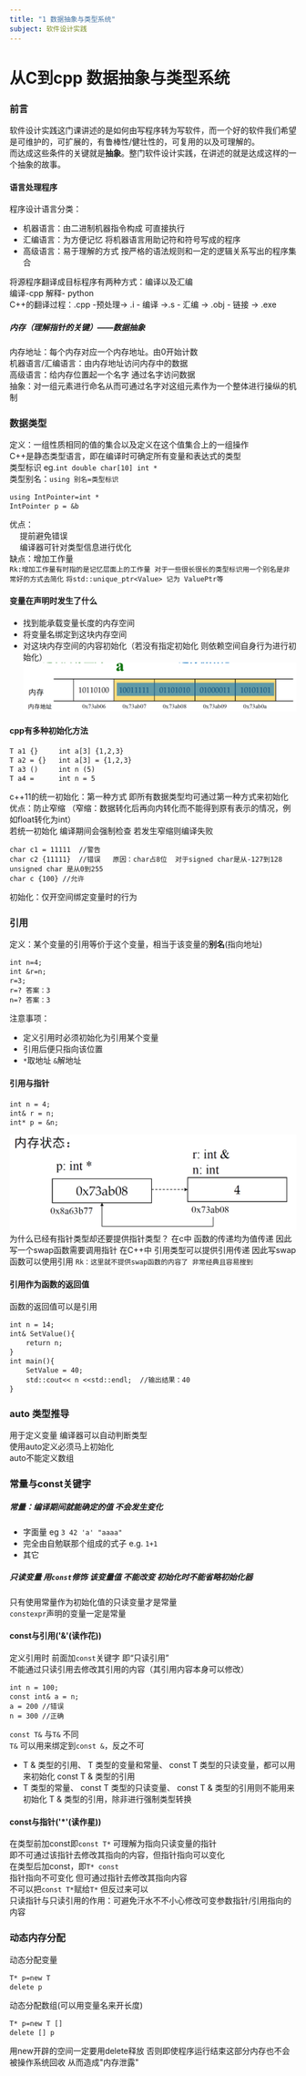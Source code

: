 ```yaml
---
title: "1 数据抽象与类型系统"
subject: 软件设计实践
---
```

# 从C到cpp 数据抽象与类型系统
### 前言
软件设计实践这门课讲述的是如何由写程序转为写软件，而一个好的软件我们希望是可维护的，可扩展的，有鲁棒性/健壮性的，可复用的以及可理解的。  
而达成这些条件的关键就是**抽象**。整门软件设计实践，在讲述的就是达成这样的一个抽象的故事。  
#### 语言处理程序 
程序设计语言分类：
- 机器语言：由二进制机器指令构成 可直接执行  
- 汇编语言：为方便记忆 将机器语言用助记符和符号写成的程序  
- 高级语言：易于理解的方式 按严格的语法规则和一定的逻辑关系写出的程序集合  

将源程序翻译成目标程序有两种方式：编译以及汇编  
编译-cpp 解释- python  
C++的翻译过程：.cpp -预处理-> .i - 编译 ->.s - 汇编 -> .obj - 链接 -> .exe  
##### 内存（理解指针的关键）——数据抽象  
内存地址：每个内存对应一个内存地址。由0开始计数  
机器语言/汇编语言：由内存地址访问内存中的数据  
高级语言：给内存位置起一个名字 通过名字访问数据  
抽象：对一组元素进行命名从而可通过名字对这组元素作为一个整体进行操纵的机制  
### 数据类型
定义：一组性质相同的值的集合以及定义在这个值集合上的一组操作  
C++是静态类型语言，即在编译时可确定所有变量和表达式的类型  
类型标识 eg.`int double char[10] int *`  
类型别名：`using 别名=类型标识`  
```
using IntPointer=int *  
IntPointer p = &b  
```  
优点：  
&emsp; 提前避免错误  
&emsp; 编译器可针对类型信息进行优化  
缺点：增加工作量  
`Rk:增加工作量有时指的是记忆层面上的工作量 对于一些很长很长的类型标识用一个别名是非常好的方式去简化`
`将std::unique_ptr<Value> 记为 ValuePtr等`
#### 变量在声明时发生了什么
- 找到能承载变量长度的内存空间  
- 将变量名绑定到这块内存空间  
- 对这块内存空间的内容初始化（若没有指定初始化 则依赖空间自身行为进行初始化）  
![示例](截屏/0.png)  
#### cpp有多种初始化方法 
```
T a1 {}     int a[3] {1,2,3}
T a2 = {}   int a[3] = {1,2,3}
T a3 ()     int n (5)
T a4 =      int n = 5
```
c++11的统一初始化：第一种方式 即所有数据类型均可通过第一种方式来初始化  
优点：防止窄缩 （窄缩：数据转化后再向内转化而不能得到原有表示的情况，例如float转化为int）  
若统一初始化 编译期间会强制检查 若发生窄缩则编译失败  
```
char c1 = 11111  //警告
char c2 {11111}  //错误   原因：char占8位  对于signed char是从-127到128  unsigned char 是从0到255
char c {100} //允许
```
初始化：仅开空间绑定变量时的行为  
### 引用
定义：某个变量的引用等价于这个变量，相当于该变量的**别名**(指向地址)  
```
int n=4;
int &r=n;
r=3;
r=? 答案：3
n=? 答案：3
```
注意事项：  
- 定义引用时必须初始化为引用某个变量  
- 引用后便只指向该位置   
- `*`取地址 `&`解地址  

#### 引用与指针
```
int n = 4;
int& r = n;
int* p = &n;
```
![内存状态](截屏/1.png)
为什么已经有指针类型却还要提供指针类型？
在c中 函数的传递均为值传递 因此写一个swap函数需要调用指针
在C++中 引用类型可以提供引用传递 因此写swap函数可以使用引用
`Rk：这里就不提供swap函数的内容了 非常经典且容易搜到`
#### 引用作为函数的返回值
函数的返回值可以是引用
```
int n = 14;
int& SetValue(){
    return n;
}
int main(){
    SetValue = 40;
    std::cout<< n <<std::endl;  //输出结果：40
}
```
### auto 类型推导
用于定义变量 编译器可以自动判断类型  
使用auto定义必须马上初始化  
auto不能定义数组  
### 常量与const关键字
##### 常量：编译期间就能确定的值 不会发生变化  
- 字面量 eg `3 42 'a' "aaaa"`   
- 完全由自勉联那个组成的式子 e.g. `1+1`
- 其它

##### 只读变量 用`const`修饰 该变量值 不能改变 初始化时不能省略初始化器  
只有使用常量作为初始化值的只读变量才是常量  
`constexpr`声明的变量一定是常量  
#### const与引用('&'(读作花))
定义引用时 前面加`const`关键字 即“只读引用”  
不能通过只读引用去修改其引用的内容（其引用内容本身可以修改） 
```
int n = 100;
const int& a = n;
a = 200 //错误
n = 300 //正确
```
`const T&` 与`T&` 不同  
`T&` 可以用来绑定到`const &`，反之不可  
- T & 类型的引用、 T 类型的变量和常量、 const T 类型的只读变量，都可以用来初始化 const T & 类型的引用
- T 类型的常量、 const T 类型的只读变量、 const T & 类型的引用则不能用来初始化 T & 类型的引用，除非进行强制类型转换
#### const与指针('*'(读作星))
在类型前加const即`const T*` 可理解为指向只读变量的指针  
即不可通过该指针去修改其指向的内容，但指针指向可以变化  
在类型后加const，即`T* const`  
指针指向不可变化 但可通过指针去修改其指向内容  
不可以把`const T*`赋给`T*` 但反过来可以  
只读指针与只读引用的作用：可避免汗水不不小心修改可变参数指针/引用指向的内容  
### 动态内存分配  
动态分配变量  
```
T* p=new T  
delete p  
```
动态分配数组(可以用变量名来开长度)  
```
T* p=new T []  
delete [] p  
```
用new开辟的空间一定要用delete释放  否则即使程序运行结束这部分内存也不会被操作系统回收 从而造成"内存泄露"